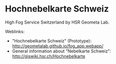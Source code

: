 # Hochnebelkarte Schweiz

High Fog Service Switzerland by HSR Geometa Lab.

Weblinks:

* "Hochnebelkarte Schweiz" (Prototype): http://geometalab.github.io/fog_app.webapp/
* General information about "Nebelkarte Schweiz": http://giswiki.hsr.ch/Hochnebelkarte
